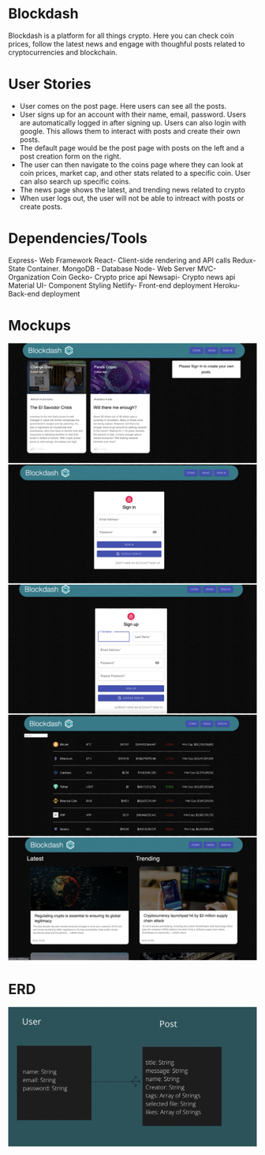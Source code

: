 # Blockdash
Blockdash is a platform for all things crypto. Here you can check coin prices, follow the latest news and engage with thoughful posts related to cryptocurrencies and blockchain. 
# User Stories

- User comes on the post page. Here users can see all the posts.
- User signs up for an account with their name, email, password. Users are automatically logged in after signing up. Users can also login with google. This allows them to interact with posts and create their own posts.
- The default page would be the post page with posts on the left and a post creation form on the right. 
- The user can then navigate to the coins page where they can look at coin prices, market cap, and other stats related to a specific coin. User can also search up specific coins.
- The news page shows the latest, and trending news related to crypto
- When user logs out, the user will not be able to intreact with posts or create posts.
# Dependencies/Tools

Express- Web Framework
React- Client-side rendering and API calls
Redux- State Container.
MongoDB - Database
Node- Web Server
MVC- Organization
Coin Gecko- Crypto price api
Newsapi- Crypto news api
Material UI- Component Styling
Netlify- Front-end deployment
Heroku- Back-end deployment

# Mockups
![Post Screen](images/img1.png)
![Login screen](images/img2.png)
![Signup Screen](images/img3.png)
![Coins Screen ](images/img4.png)
![News Screen](images/img5.png)

# ERD
![ERD](images/model.png)






